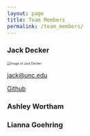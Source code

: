 ```yaml
---
layout: page
title: Team Members
permalink: /team_members/
---
```


### Jack Decker

<img src="https://avatars.githubusercontent.com/u/24392469?v=4" alt="Image of Jack Decker" style="zoom:50%;" />

[jack@unc.edu](mailto:jack@unc.edu)

[Github](github.com/jackowfish)

### Ashley Wortham

### Lianna Goehring

